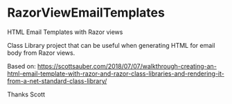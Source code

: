 # RazorViewEmailTemplates
HTML Email Templates with Razor views


Class Library project that can be useful when generating HTML for email body from Razor views.

Based on: https://scottsauber.com/2018/07/07/walkthrough-creating-an-html-email-template-with-razor-and-razor-class-libraries-and-rendering-it-from-a-net-standard-class-library/

Thanks Scott
